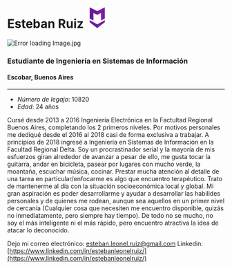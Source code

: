 # Esteban Ruiz   ![alt text](https://github.com/adam-p/markdown-here/raw/master/src/common/images/icon48.png "Logo Title Text 1")


![Error loading Image.jpg](https://media-exp1.licdn.com/dms/image/C4E03AQFR2-0nuCL3LA/profile-displayphoto-shrink_200_200/0?e=1592438400&v=beta&t=0nK8dTQFGSO639DkERvRLOKAQ8NJqcdlJZ7J5b-ondM)
### Estudiante de Ingeniería en Sistemas de Información ###
#### Escobar, Buenos Aires ####
---
- *Número de legajo*: 10820
- *Edad*: 24 años


Cursé desde 2013 a 2016 Ingeniería Electrónica en la Factultad Regional Buenos Aires, completando los 2 primeros niveles. Por motivos personales me dediqué desde el 2016 al 2018 casi de forma exclusiva a trabajar. A principios de  2018 ingresé a Ingeniería en Sistemas de Información en la Facultad Regional Delta. Soy un procrastinador serial y la mayoría de mis esfuerzos giran alrededor de avanzar a  pesar de ello, me gusta tocar la guitarra, andar en bicicleta, pasear por lugares con mucho verde, la moantaña, escuchar música, cocinar. Prestar mucha atención al detalle de una tarea en particular/enfocarme es algo que encuentro terapéutico. Trato de mantenerme al día con la situación socioeconómica local y global. Mi gran aspiración es poder desarrollarme y ayudar a desarrollar las habilides personales y de quienes me rodean, aunque sea aquellos en un primer nivel de cercanía (Cualquier cosa que necesiten me encuentro disponible, quizás no inmediatamente, pero siempre hay tiempo).
De todo no se mucho, no soy el más inteligente ni el más rápido,  pero encuentro atractiva la idea de atacar lo deconocido.

Dejo mi correo electrónico: esteban.leonel.ruiz@gmail.com
Linkedin: [https://www.linkedin.com/in/estebanleonelruiz/](https://www.linkedin.com/in/estebanleonelruiz/)